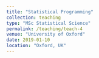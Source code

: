 ```yaml
---
title: "Statistical Programming"
collection: teaching
type: "MSc Statistical Science"
permalink: /teaching/teach-4
venue: "University of Oxford"
date: 2019-01-10
location: "Oxford, UK"
---
```



